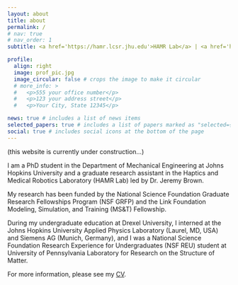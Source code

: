 ```yaml
---
layout: about
title: about
permalink: /
# nav: true
# nav_order: 1
subtitle: <a href='https://hamr.lcsr.jhu.edu'>HAMR Lab</a> | <a href='https://www.jhu.edu'>Johns Hopkins University</a>

profile:
  align: right
  image: prof_pic.jpg
  image_circular: false # crops the image to make it circular
  # more_info: >
  #   <p>555 your office number</p>
  #   <p>123 your address street</p>
  #   <p>Your City, State 12345</p>

news: true # includes a list of news items
selected_papers: true # includes a list of papers marked as "selected={true}"
social: true # includes social icons at the bottom of the page
---
```


<!-- Write your biography here. Tell the world about yourself. Link to your favorite [subreddit](http://reddit.com). You can put a picture in, too. The code is already in, just name your picture `prof_pic.jpg` and put it in the `img/` folder.

Put your address / P.O. box / other info right below your picture. You can also disable any of these elements by editing `profile` property of the YAML header of your `_pages/about.md`. Edit `_bibliography/papers.bib` and Jekyll will render your [publications page](/al-folio/publications/) automatically.

Link to your social media connections, too. This theme is set up to use [Font Awesome icons](https://fontawesome.com/) and [Academicons](https://jpswalsh.github.io/academicons/), like the ones below. Add your Facebook, Twitter, LinkedIn, Google Scholar, or just disable all of them. -->

(this website is currently under construction...)

I am a PhD student in the Department of Mechanical Engineering at Johns Hopkins University and a graduate research assistant in the Haptics and Medical Robotics Laboratory (HAMR Lab) led by Dr. Jeremy Brown.

My research has been funded by the National Science Foundation Graduate Research Fellowships Program (NSF GRFP) and the Link Foundation Modeling, Simulation, and Training (MS&T) Fellowship.

During my undergraduate education at Drexel University, I interned at the Johns Hopkins University Applied Physics Laboratory (Laurel, MD, USA) and Siemens AG (Munich, Germany), and I was a National Science Foundation Research Experience for Undergraduates (NSF REU) student at University of Pennsylvania Laboratory for Research on the Structure of Matter.

For more information, please see my <a href='https://sergiomachaca.github.io/cv/'>CV</a>.